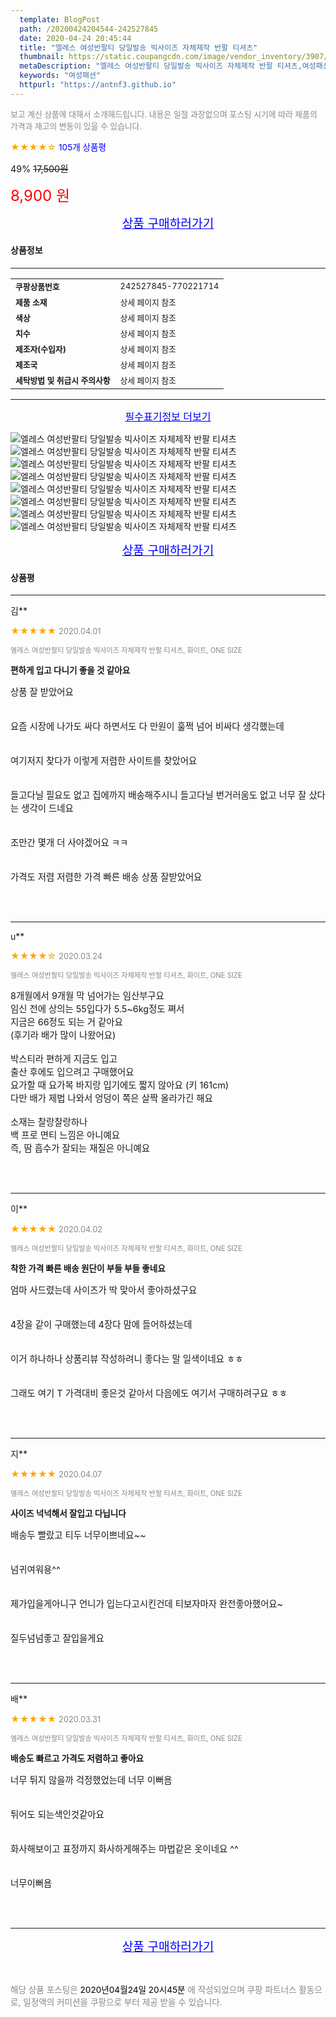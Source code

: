 ```yaml
---
  template: BlogPost
  path: /20200424204544-242527845
  date: 2020-04-24 20:45:44
  title: "엘레스 여성반팔티 당일발송 빅사이즈 자체제작 반팔 티셔츠"
  thumbnail: https://static.coupangcdn.com/image/vendor_inventory/3907/0700399e291d57b162c93624d036d5e4fa304f3b49bb63b20d0f428b0224.jpg
  metaDescription: "엘레스 여성반팔티 당일발송 빅사이즈 자체제작 반팔 티셔츠,여성패션"
  keywords: "여성패션"
  httpurl: "https://antnf3.github.io"
---
```

  
<span style="color: #888;font-size:0.8rem">보고 계신 상품에 대해서 소개해드립니다.
내용은 일절 과장없으며 포스팅 시기에 따라 제품의 가격과 재고의 변동이 있을 수 있습니다.</span>
  
<span style="color: orange;">★★★★☆</span> <span style="color: blue;font-size: 0.85rem;">105개 상품평</span>

<span style="font-size: 0.9rem">49%</span> <span style="font-size: 0.9rem">~~17,500원~~</span>

<span style="color: red;font-size: 1.5rem;">8,900 원</span>



<p align="center"><a href="http://me2.do/G9bzmly1" style="font-size: 1.2rem; color: blue;">상품 구매하러가기</a></p>

#### 상품정보

---

|                  |                       |
| ---------------- | --------------------- |
| **<span style="font-size:0.8rem;">쿠팡상품번호</span>** | <span style="font-size:0.8rem;">242527845-770221714</span> |
| **<span style="font-size:0.8rem;">제품 소재</span>**    | <span style="font-size:0.8rem;">상세 페이지 참조</span>        |
| **<span style="font-size:0.8rem;">색상</span>**    | <span style="font-size:0.8rem;">상세 페이지 참조</span>        |
| **<span style="font-size:0.8rem;">치수</span>**    | <span style="font-size:0.8rem;">상세 페이지 참조</span>        |
| **<span style="font-size:0.8rem;">제조자(수입자)</span>**    | <span style="font-size:0.8rem;">상세 페이지 참조</span>        |
| **<span style="font-size:0.8rem;">제조국</span>**    | <span style="font-size:0.8rem;">상세 페이지 참조</span>        |
| **<span style="font-size:0.8rem;">세탁방법 및 취급시 주의사항</span>**    | <span style="font-size:0.8rem;">상세 페이지 참조</span>        |




---

<p align="center"><a href="http://me2.do/G9bzmly1" style="font-size: 1rem; color: blue;">필수표기정보 더보기</a></p>

![엘레스 여성반팔티 당일발송 빅사이즈 자체제작 반팔 티셔츠](http://thumbnail10.coupangcdn.com/thumbnails/remote/q89/image/vendor_inventory/c662/8effe2a4b828308da4d823cf90500250c38520e4cfcbbb6243f854de5618.jpg)
![엘레스 여성반팔티 당일발송 빅사이즈 자체제작 반팔 티셔츠](http://thumbnail6.coupangcdn.com/thumbnails/remote/q89/image/vendor_inventory/4801/1565351119f748a6e09e5eb2b960d825b5e2f1f71c48983a70c79f921599.jpg)
![엘레스 여성반팔티 당일발송 빅사이즈 자체제작 반팔 티셔츠](http://thumbnail9.coupangcdn.com/thumbnails/remote/q89/image/vendor_inventory/7e21/b46a098aebcf3326958fc2498f32e479ad7f59c2fbdad48a903fd3232186.jpg)
![엘레스 여성반팔티 당일발송 빅사이즈 자체제작 반팔 티셔츠](http://thumbnail10.coupangcdn.com/thumbnails/remote/q89/image/vendor_inventory/411e/37dacf6970ec98348474dbf18089ccb3e714cc6157748e4edeac18bfce8e.jpg)
![엘레스 여성반팔티 당일발송 빅사이즈 자체제작 반팔 티셔츠](http://thumbnail10.coupangcdn.com/thumbnails/remote/q89/image/vendor_inventory/b5b9/761f587b36e46c267139085b892d153f604c486b56bcae16146d87740055.jpg)
![엘레스 여성반팔티 당일발송 빅사이즈 자체제작 반팔 티셔츠](http://thumbnail6.coupangcdn.com/thumbnails/remote/q89/image/vendor_inventory/61fc/cb29e84379322e2b49f163951e870a75c5accb421971e71135b4782c29e4.jpg)
![엘레스 여성반팔티 당일발송 빅사이즈 자체제작 반팔 티셔츠](http://thumbnail9.coupangcdn.com/thumbnails/remote/q89/image/vendor_inventory/4d7d/a5e5ad7724b28786dfb542d56bfb126208bd8d9a784560c97d0881edec2b.jpg)
![엘레스 여성반팔티 당일발송 빅사이즈 자체제작 반팔 티셔츠](http://thumbnail10.coupangcdn.com/thumbnails/remote/q89/image/vendor_inventory/8dc5/5549e7d9434196f036846948dfddd3fa8a7505dadd9b3371d75b44efac8f.jpg)

<p align="center"><a href="http://me2.do/G9bzmly1" style="font-size: 1.2rem; color: blue;">상품 구매하러가기</a></p>

#### 상품평
  
---
  
김**
    
<span style="color: orange;">★★★★★</span> <span style="font-size:0.8rem;color: #888;">2020.04.01</span>
    
<span style="color: #888;font-size:0.7rem">엘레스 여성반팔티 당일발송 빅사이즈 자체제작 반팔 티셔츠, 화이트, ONE SIZE</span>
    
<span style="font-size:0.85rem">**편하게 입고 다니기 좋을 것 같아요**</span>
    
<span style="font-size: 0.9rem;">상품 잘 받았어요 <br/><br/><br/>요즘 시장에 나가도 싸다 하면서도 다 만원이 훌쩍 넘어 비싸다 생각했는데 <br/><br/><br/>여기저지 찾다가 이렇게 저렴한 사이트를 찾았어요<br/><br/><br/> 들고다닐 필요도 없고 집에까지 배송해주시니 들고다닐 번거러움도 없고 너무 잘 샀다는 생각이 드네요 <br/><br/><br/>조만간 몇개 더 사야겠어요 ㅋㅋ <br/><br/><br/>가격도 저렴 저렴한 가격 빠른 배송 상품 잘받았어요</span>
    
<br>
<br>

---
  
u**
    
<span style="color: orange;">★★★★☆</span> <span style="font-size:0.8rem;color: #888;">2020.03.24</span>
    
<span style="color: #888;font-size:0.7rem">엘레스 여성반팔티 당일발송 빅사이즈 자체제작 반팔 티셔츠, 화이트, ONE SIZE</span>
    

    
<span style="font-size: 0.9rem;">8개월에서 9개월 막 넘어가는 임산부구요<br/>임신 전에 상의는 55입다가 5.5~6kg정도 쪄서<br/>지금은 66정도 되는 거 같아요<br/>(후기라 배가 많이 나왔어요)<br/><br/>박스티라 편하게 지금도 입고<br/>출산 후에도 입으려고 구매했어요<br/>요가할 때 요가복 바지랑 입기에도 짧지 않아요 (키 161cm)<br/>다만 배가 제법 나와서 엉덩이 쪽은 살짝 올라가긴 해요<br/><br/>소재는 찰랑찰랑하나<br/>백 프로 면티 느낌은 아니예요<br/>즉, 땀 흡수가 잘되는 재질은 아니예요</span>
    
<br>
<br>

---
  
이**
    
<span style="color: orange;">★★★★★</span> <span style="font-size:0.8rem;color: #888;">2020.04.02</span>
    
<span style="color: #888;font-size:0.7rem">엘레스 여성반팔티 당일발송 빅사이즈 자체제작 반팔 티셔츠, 화이트, ONE SIZE</span>
    
<span style="font-size:0.85rem">**착한 가격 빠른 배송 원단이 부들 부들 좋네요**</span>
    
<span style="font-size: 0.9rem;">엄마 사드렸는데 사이즈가 딱 맞아서 좋아하셨구요<br/><br/><br/> 4장을 같이 구매했는데 4장다 맘에 들어하셨는데<br/><br/><br/> 이거 하나하나 상품리뷰 작성하려니 좋다는 말 일색이네요 ㅎㅎ<br/><br/><br/> 그래도 여기 T 가격대비 좋은것 같아서 다음에도 여기서 구매하려구요 ㅎㅎ</span>
    
<br>
<br>

---
  
지**
    
<span style="color: orange;">★★★★★</span> <span style="font-size:0.8rem;color: #888;">2020.04.07</span>
    
<span style="color: #888;font-size:0.7rem">엘레스 여성반팔티 당일발송 빅사이즈 자체제작 반팔 티셔츠, 화이트, ONE SIZE</span>
    
<span style="font-size:0.85rem">**사이즈 넉넉해서 잘입고 다닙니다**</span>
    
<span style="font-size: 0.9rem;">배송두 빨랐고 티두 너무이쁘네요~~<br/><br/><br/>넘귀여워용^^<br/><br/><br/> 제가입을게아니구 언니가 입는다고시킨건데 티보자마자 완전좋아했어요~<br/><br/><br/>질두넘넘좋고 잘입을게요</span>
    
<br>
<br>

---
  
배**
    
<span style="color: orange;">★★★★★</span> <span style="font-size:0.8rem;color: #888;">2020.03.31</span>
    
<span style="color: #888;font-size:0.7rem">엘레스 여성반팔티 당일발송 빅사이즈 자체제작 반팔 티셔츠, 화이트, ONE SIZE</span>
    
<span style="font-size:0.85rem">**배송도 빠르고 가격도 저렴하고 좋아요**</span>
    
<span style="font-size: 0.9rem;">너무 튀지 않을까 걱정했었는데 너무 이뻐욤 <br/><br/><br/>튀어도 되는색인것같아요<br/><br/><br/>화사해보이고 표정까지 화사하게해주는 마법같은 옷이네요 ^^ <br/><br/><br/>너무이뻐욤</span>
    
<br>
<br>


  
---
  
<p align="center"><a href="http://me2.do/G9bzmly1" style="font-size: 1.2rem; color: blue;">상품 구매하러가기</a></p>
  
<br>
  
<span style="font-size: 0.85rem; color: #888;">해당 상품 포스팅은 <span style="color: #000;"> 2020년04월24일 20시45분 </span> 에 작성되었으며 쿠팡 파트너스 활동으로, 일정액의 커미션을 쿠팡으로 부터 제공 받을 수 있습니다.</span>